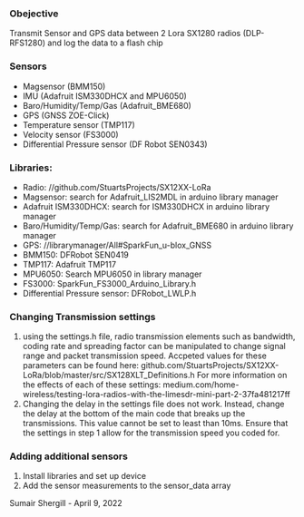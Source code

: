 ### Obejective
Transmit Sensor and GPS data between 2 Lora SX1280 radios (DLP-RFS1280) and log the data to a flash chip

### Sensors           
- Magsensor (BMM150)           
- IMU (Adafruit ISM330DHCX and MPU6050)         
- Baro/Humidity/Temp/Gas (Adafruit_BME680)                
- GPS (GNSS ZOE-Click)
- Temperature sensor (TMP117)
- Velocity sensor (FS3000)
- Differential Pressure sensor (DF Robot SEN0343)

### Libraries:               
- Radio: //github.com/StuartsProjects/SX12XX-LoRa             
- Magsensor: search for Adafruit_LIS2MDL in arduino library manager            
- Adafruit ISM330DHCX: search for ISM330DHCX in arduino library manager              
- Baro/Humidity/Temp/Gas: search for Adafruit_BME680 in arduino library manager            
- GPS: //librarymanager/All#SparkFun_u-blox_GNSS
- BMM150: DFRobot SEN0419
- TMP117: Adafruit TMP117
- MPU6050: Search MPU6050 in library manager
- FS3000: SparkFun_FS3000_Arduino_Library.h
- Differential Pressure sensor: DFRobot_LWLP.h

### Changing Transmission settings 
1. using the settings.h file, radio transmission elements such as bandwidth, coding rate and spreading factor can be manipulated to change 
    signal range and packet transmission speed. Accpeted values for these parameters can be found here: github.com/StuartsProjects/SX12XX-LoRa/blob/master/src/SX128XLT_Definitions.h
    For more information on the effects of each of these settings: medium.com/home-wireless/testing-lora-radios-with-the-limesdr-mini-part-2-37fa481217ff                                
2. Changing the delay in the settings file does not work. Instead, change the delay at the bottom of the main code that breaks up the transmissions. This value cannot be set to least than 10ms. Ensure that the settings in step 1 allow for the transmission speed you coded for. 
  
 
 ### Adding additional sensors          
1. Install libraries and set up device       
2. Add the sensor measurements to the sensor_data array 

    
Sumair Shergill - April 9, 2022
  
